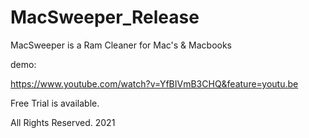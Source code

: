 # MacSweeper_Release
MacSweeper is a Ram Cleaner for Mac's & Macbooks

demo:

https://www.youtube.com/watch?v=YfBIVmB3CHQ&feature=youtu.be


Free Trial is available.

All Rights Reserved. 2021
